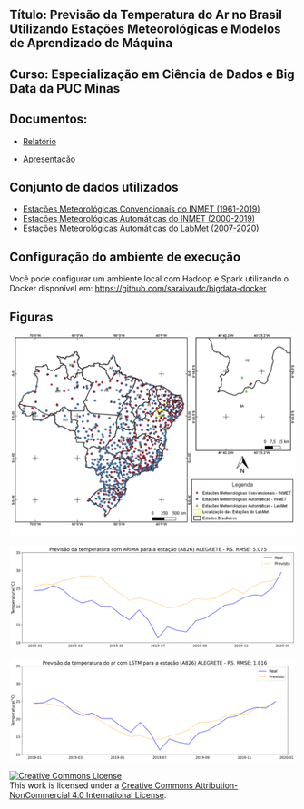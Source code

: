 ## Título: Previsão da Temperatura do Ar no Brasil Utilizando Estações Meteorológicas e Modelos de Aprendizado de Máquina

## Curso: Especialização em Ciência de Dados e Big Data da PUC Minas

## Documentos: 

* [Relatório](https://github.com/saraivaufc/TCC-Ciencia-de-Dados/blob/master/3_relatorio/relatorio.pdf)

* [Apresentação](https://github.com/saraivaufc/TCC-Ciencia-de-Dados/blob/master/4_apresentacao/apresentacao.pdf)

## Conjunto de dados utilizados

* [Estações Meteorológicas Convencionais do INMET (1961-2019)](https://www.kaggle.com/saraivaufc/conventional-weather-stations-brazil) 
* [Estações Meteorológicas Automáticas do INMET (2000-2019)](https://www.kaggle.com/saraivaufc/automatic-weather-stations-brazil) 
* [Estações Meteorológicas Automáticas do LabMet (2007-2020)](https://www.kaggle.com/saraivaufc/automatic-weather-stations-labmet) 

## Configuração do ambiente de execução

Você pode configurar um ambiente local com Hadoop e Spark utilizando o Docker disponível em: https://github.com/saraivaufc/bigdata-docker

## Figuras

![](3_relatorio/figuras/espacializacao_estacoes.png)

![](3_relatorio/figuras/results/results_arima_A826.png)

![](3_relatorio/figuras/results/results_lstm_A826.png)

<a rel="license" href="http://creativecommons.org/licenses/by-nc/4.0/">
    <img alt="Creative Commons License" style="border-width:0" src="https://i.creativecommons.org/l/by-nc/4.0/88x31.png" />
</a>
<br />
This work is licensed under a <a rel="license" href="http://creativecommons.org/licenses/by-nc/4.0/">Creative Commons Attribution-NonCommercial 4.0 International License</a>.

